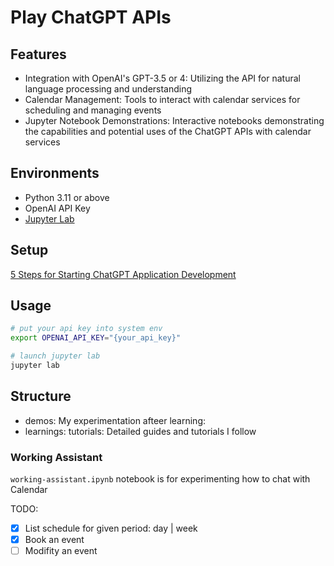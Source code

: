 # Play ChatGPT APIs

## Features

* Integration with OpenAI's GPT-3.5 or 4: Utilizing the API for natural language processing and understanding
* Calendar Management: Tools to interact with calendar services for scheduling and managing events
* Jupyter Notebook Demonstrations: Interactive notebooks demonstrating the capabilities and potential uses of the ChatGPT APIs with calendar services

## Environments

* Python 3.11 or above
* OpenAI API Key
* [Jupyter Lab](https://jupyter.org/)

## Setup

[5 Steps for Starting ChatGPT Application Development](https://medium.com/@lvjian700/5-steps-for-setup-your-environment-for-chatgpt-application-development-on-mac-os-9b9c6bbe6da1)

## Usage

```sh
# put your api key into system env
export OPENAI_API_KEY="{your_api_key}"

# launch jupyter lab
jupyter lab
```

## Structure

* demos: My experimentation afteer learning:
* learnings: tutorials: Detailed guides and tutorials I follow

### Working Assistant

`working-assistant.ipynb` notebook is for experimenting how to chat with Calendar

TODO:
- [x] List schedule for given period: day | week
- [x] Book an event
- [ ] Modifity an event

